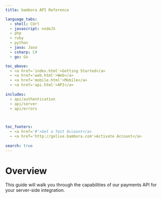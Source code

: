 ```yaml
---
title: bambora API Reference

language_tabs:
  - shell: CUrl
  - javascript: nodeJS
  - php
  - ruby
  - python
  - java: Java
  - csharp: C#
  - go: Go

toc_above:
  - <a href='index.html'>Getting Started</a>
  - <a href='web.html'>Web</a>
  - <a href='mobile.html'>Mobile</a>
  - <a href='api.html'>API</a>
  
includes:
  - api/authentication
  - api/server
  - api/errors
  


toc_footers:
  - <a href='#'>Get a Test Account</a>
  - <a href='http://golive.bambora.com'>Activate Account</a>
  
search: true
---
```

# Overview

This guide will walk you through the capabilities of our payments API for your server-side integration.
